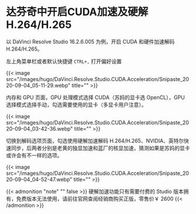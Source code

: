 # 达芬奇中开启CUDA加速及硬解H.264/H.265


以 DaVinci Resolve Studio 16.2.6.005 为例，开启 CUDA 和硬件加速解码 H.264/H.265。

左上角菜单栏或者默认快捷键 `CTRL+,` 打开偏好设置

{{< image src="/images/hugo/DaVinci.Resolve.Studio.CUDA.Acceleration/Snipaste_2020-09-04_05-11-29.webp" title="" >}}

内存和 GPU 页面，GPU 处理模式选择 CUDA（苏妈的显卡选 OpenCL），GPU 选择模式选择手动，勾选需要使用的显卡（多显卡用户注意）。

{{< image src="/images/hugo/DaVinci.Resolve.Studio.CUDA.Acceleration/Snipaste_2020-09-04_03-42-36.webp" title="" >}}

切换到解码选项页面，勾选使用硬解加速解码 H.264/H.265、NVIDIA、英特尔快速同步，后两者分别是老黄的独显加速和蓝厂的核显加速，猜测如果是苏妈的显卡或许会有不一样的选项。

{{< image src="/images/hugo/DaVinci.Resolve.Studio.CUDA.Acceleration/Snipaste_2020-09-04_04-52-47.webp" title="" >}}

{{< admonition "note" "" false >}}
硬解加速功能只有需要付费的 Studio 版本拥有，免费版本无法使用，请前往官网查阅经销商购买正版，零售价￥ 2600
{{< /admonition >}}

